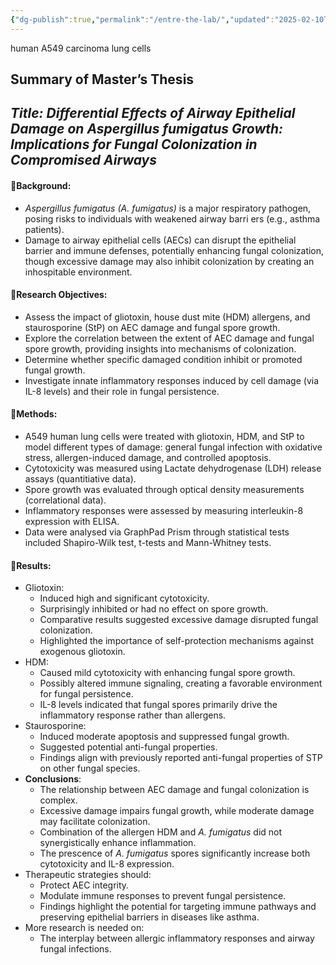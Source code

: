```yaml
---
{"dg-publish":true,"permalink":"/entre-the-lab/","updated":"2025-02-10T11:13:27.932+00:00"}
---
```



human A549 carcinoma lung cells


## **Summary of Master’s Thesis**
## **_Title: Differential Effects of Airway Epithelial Damage on Aspergillus fumigatus Growth: Implications for Fungal Colonization in Compromised Airways_**

#### 🔹**Background:**
- _Aspergillus fumigatus (A. fumigatus)_ is a major respiratory pathogen, posing risks to individuals with weakened airway barri ers (e.g., asthma patients).
- Damage to airway epithelial cells (AECs) can disrupt the epithelial barrier and immune defenses, potentially enhancing fungal colonization, though excessive damage may also inhibit colonization by creating an inhospitable environment.
#### 🔹**Research Objectives:**
- Assess the impact of gliotoxin, house dust mite (HDM) allergens, and staurosporine (StP) on AEC damage and fungal spore growth.
- Explore the correlation between the extent of AEC damage and fungal spore growth, providing insights into mechanisms of colonization.
- Determine whether specific damaged condition inhibit or promoted fungal growth.
- Investigate innate inflammatory responses induced by cell damage (via IL-8 levels) and their role in fungal persistence.
#### 🔹**Methods:**
- A549 human lung cells were treated with gliotoxin, HDM, and StP to model different types of damage: general fungal infection with oxidative stress, allergen-induced damage, and controlled apoptosis.
- Cytotoxicity was measured using Lactate dehydrogenase (LDH) release assays (quantitiative data).
- Spore growth was evaluated through optical density measurements (correlational data).
- Inflammatory responses were assessed by measuring interleukin-8 expression with ELISA.
- Data were analysed via GraphPad Prism through statistical tests included Shapiro-Wilk test, t-tests and Mann-Whitney tests.
#### 🔹**Results:**
- Gliotoxin:
	- Induced high and significant cytotoxicity.
	- Surprisingly inhibited or had no effect on spore growth.
	- Comparative results suggested excessive damage disrupted fungal colonization.
	- Highlighted the importance of self-protection mechanisms against exogenous gliotoxin.
- HDM:
	- Caused mild cytotoxicity with enhancing fungal spore growth.
	- Possibly altered immune signaling, creating a favorable environment for fungal persistence.
	- IL-8 levels indicated that fungal spores primarily drive the inflammatory response rather than allergens.
- Staurosporine:
	- Induced moderate apoptosis and suppressed fungal growth.
	- Suggested potential anti-fungal properties.
	- Findings align with previously reported anti-fungal properties of STP on other fungal species.
- **Conclusions**:
	- The relationship between AEC damage and fungal colonization is complex.
	- Excessive damage impairs fungal growth, while moderate damage may facilitate colonization.
	- Combination of the allergen HDM and _A. fumigatus_ did not synergistically enhance inflammation.
	- The prescence of _A. fumigatus_ spores significantly increase both cytotoxicity and IL-8 expression.
- Therapeutic strategies should:
	- Protect AEC integrity.
	- Modulate immune responses to prevent fungal persistence.
	- Findings highlight the potential for targeting immune pathways and preserving epithelial barriers in diseases like asthma.
- More research is needed on:
	- The interplay between allergic inflammatory responses and airway fungal infections.
